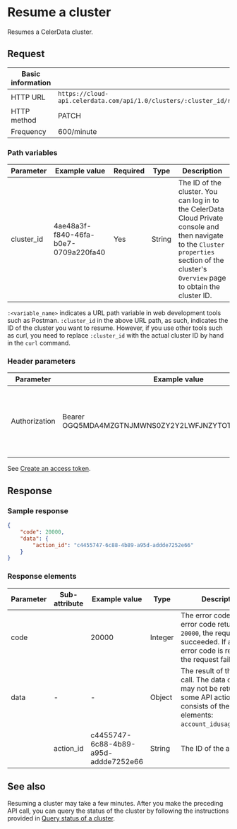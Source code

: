 # Resume a cluster

Resumes a CelerData cluster.

## Request

| Basic information |                                                              |
| ----------------- | ------------------------------------------------------------ |
| HTTP URL          | `https://cloud-api.celerdata.com/api/1.0/clusters/:cluster_id/resume` |
| HTTP method       | PATCH                                                        |
| Frequency         | 600/minute                                                   |

### Path variables

| Parameter  | Example value                        | Required | Type   | Description                                                  |
| ---------- | ------------------------------------ | -------- | ------ | ------------------------------------------------------------ |
| cluster_id | 4ae48a3f-f840-46fa-b0e7-0709a220fa40 | Yes      | String | The ID of the cluster. You can log in to the CelerData Cloud Private console and then navigate to the `Cluster properties` section of the cluster's `Overview` page to obtain the cluster ID. |

`:<variable_name>` indicates a URL path variable in web development tools such as Postman. `:cluster_id` in the above URL path, as such, indicates the ID of the cluster you want to resume. However, if you use other tools such as curl, you need to replace `:cluster_id` with the actual cluster ID by hand in the `curl` command.

### Header parameters

| Parameter     | Example value                                           | Required | Type   | Description                                                  |
| ------------- | ------------------------------------------------------- | -------- | ------ | ------------------------------------------------------------ |
| Authorization | Bearer OGQ5MDA4MZGTNJMWNS0ZY2Y2LWFJNZYTOTBINMZIYTGZZDUY | Yes      | String | The access token used to access the CelerData Cloud Private API. Format: `Bearer <access_token>`. |

See [Create an access token](../obtain_access_credentials.md#create-an-access-token).

## Response

### Sample response

```JSON
{
    "code": 20000,
    "data": {
        "action_id": "c4455747-6c88-4b89-a95d-addde7252e66"
    }
}
```

### Response elements

| Parameter | Sub-attribute | Example value                        | Type    | Description                                                  |
| --------- | ------------- | ------------------------------------ | ------- | ------------------------------------------------------------ |
| code      |               | 20000                                | Integer | The error code. If the error code returned is `20000`, the request succeeded. If any other error code is returned, the request failed. |
| data      | -             | -                                    | Object  | The result of the API call. The data object may not be returned for some API actions. It consists of the following elements: `account_idusagedetails`. |
|           | action_id     | c4455747-6c88-4b89-a95d-addde7252e66 | String  | The ID of the action.                                        |

## See also

Resuming a cluster may take a few minutes. After you make the preceding API call, you can query the status of the cluster by following the instructions provided in [Query status of a cluster](../actions/query_cluster_state.md).
